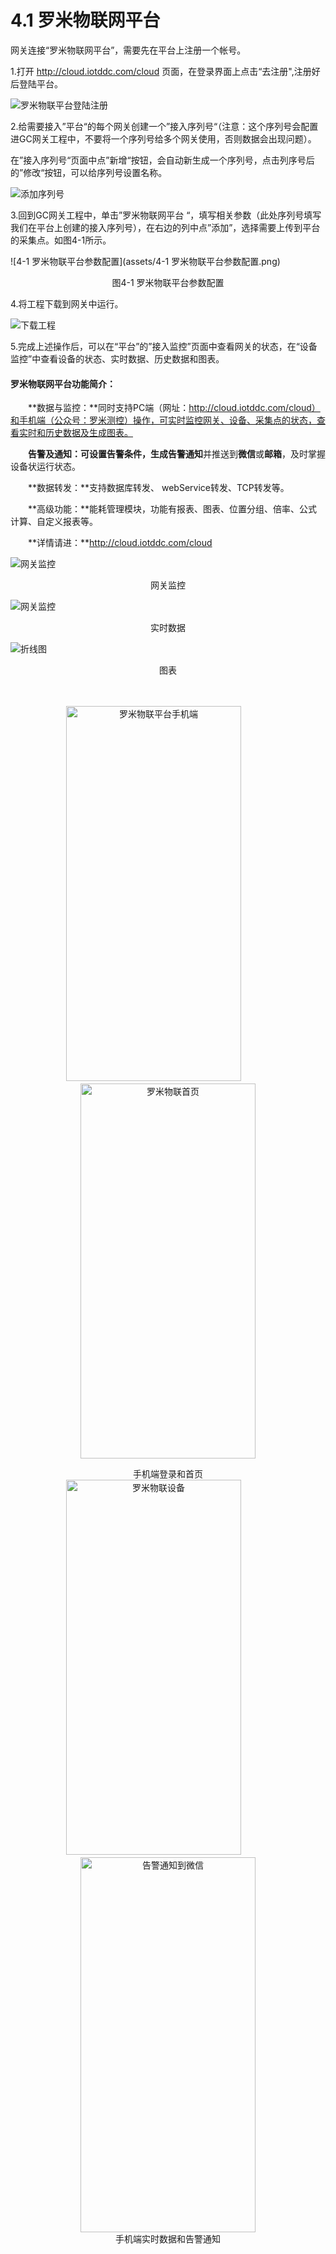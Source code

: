 # 4.1 罗米物联网平台

网关连接“罗米物联网平台”，需要先在平台上注册一个帐号。

1.打开 http://cloud.iotddc.com/cloud 页面，在登录界面上点击“去注册",注册好后登陆平台。

![罗米物联平台登陆注册](assets/罗米物联平台登陆注册.png)

2.给需要接入”平台“的每个网关创建一个”接入序列号“（注意：这个序列号会配置进GC网关工程中，不要将一个序列号给多个网关使用，否则数据会出现问题）。

在”接入序列号“页面中点”新增“按钮，会自动新生成一个序列号，点击列序号后的”修改“按钮，可以给序列号设置名称。

![添加序列号](assets/添加序列号.png)



3.回到GC网关工程中，单击”罗米物联网平台 “，填写相关参数（此处序列号填写我们在平台上创建的接入序列号），在右边的列中点”添加”，选择需要上传到平台的采集点。如图4-1所示。

![4-1 罗米物联平台参数配置](assets/4-1 罗米物联平台参数配置.png)

<center>图4-1 罗米物联平台参数配置</center>

4.将工程下载到网关中运行。

![下载工程](assets/下载工程.png)

5.完成上述操作后，可以在“平台”的”接入监控”页面中查看网关的状态，在“设备监控”中查看设备的状态、实时数据、历史数据和图表。



#### **罗米物联网平台功能简介：**

　　**数据与监控：**同时支持PC端（网址：http://cloud.iotddc.com/cloud）和手机端（公众号：罗米测控）操作，可实时监控网关、设备、采集点的状态，查看实时和历史数据及生成图表。

　　**告警及通知：**可设置告警条件，生成**告警通知**并推送到**微信**或**邮箱**，及时掌握设备状运行状态。

　　**数据转发：**支持数据库转发、 webService转发、TCP转发等。

　　**高级功能：**能耗管理模块，功能有报表、图表、位置分组、倍率、公式计算、自定义报表等。

　　**详情请进：**http://cloud.iotddc.com/cloud

![网关监控](assets/网关监控.png)

<center>网关监控</center>



![网关监控](assets/设备监控.png)

<center>实时数据</center>



![折线图](assets/折线图.png)

<center>图表</center>



　<div align="center">
     <img src="assets/手机端.jpg" height="600" width="280" alt="罗米物联平台手机端" />
     <span>　　　<span>
     <img src="assets/罗米物联首页.jpg" height="600" width="280" alt="罗米物联首页" />  </div>

<center>手机端登录和首页</center>



<div align="center">
     <img src="assets/罗米物联设备.jpg" height="600" width="280" alt="罗米物联设备" />
    <span>　　　<span>
        <img src="assets/微信告警通知.jpg" height="600" width="280" alt="告警通知到微信" />    </div>

<center>手机端实时数据和告警通知</center>



